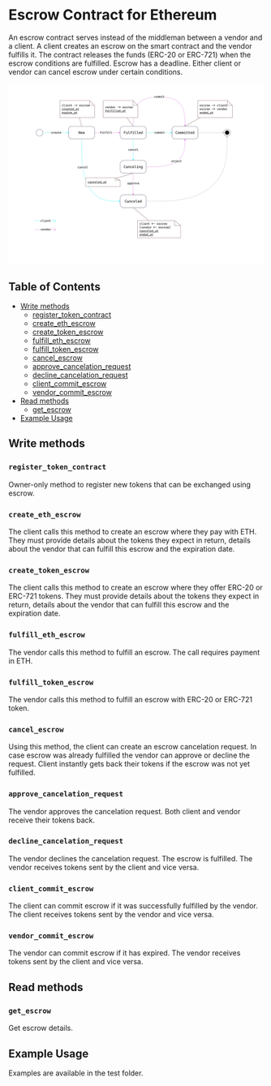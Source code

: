 # Escrow Contract for Ethereum

An escrow contract serves instead of the middleman between a vendor and a client. A client creates an escrow on the smart contract and the vendor fulfills it. The contract releases the funds (ERC-20 or ERC-721) when the escrow conditions are fulfilled. Escrow has a deadline. Either client or vendor can cancel escrow under certain conditions.

![alt text](https://github.com/erikrakuscek/escrow-ethereum/blob/main/escrow.jpg?raw=true)

## Table of Contents

- [Write methods](#write-methods)
  *  [register_token_contract](#register_token_contract)
  *  [create_eth_escrow](#create_eth_escrow)
  *  [create_token_escrow](#create_token_escrow)
  *  [fulfill_eth_escrow](#fulfill_eth_escrow)
  *  [fulfill_token_escrow](#fulfill_token_escrow)
  *  [cancel_escrow](#cancel_escrow)
  *  [approve_cancelation_request](#approve_cancelation_request)
  *  [decline_cancelation_request](#decline_cancelation_request)
  *  [client_commit_escrow](#client_commit_escrow)
  *  [vendor_commit_escrow](#vendor_commit_escrow)
- [Read methods](#read-methods)
  *  [get_escrow](#get_escrow)
- [Example Usage](#example-usage)

## Write methods

### `register_token_contract`

Owner-only method to register new tokens that can be exchanged using escrow.

### `create_eth_escrow`

The client calls this method to create an escrow where they pay with ETH. They must provide details about the tokens they expect in return, details about the vendor that can fulfill this escrow and the expiration date.

### `create_token_escrow`

The client calls this method to create an escrow where they offer ERC-20 or ERC-721 tokens. They must provide details about the tokens they expect in return, details about the vendor that can fulfill this escrow and the expiration date.

### `fulfill_eth_escrow`

The vendor calls this method to fulfill an escrow. The call requires payment in ETH.

### `fulfill_token_escrow`

The vendor calls this method to fulfill an escrow with ERC-20 or ERC-721 token.

### `cancel_escrow`

Using this method, the client can create an escrow cancelation request. In case escrow was already fulfilled the vendor can approve or decline the request. Client instantly gets back their tokens if the escrow was not yet fulfilled.

### `approve_cancelation_request`

The vendor approves the cancelation request. Both client and vendor receive their tokens back.

### `decline_cancelation_request`

The vendor declines the cancelation request. The escrow is fulfilled. The vendor receives tokens sent by the client and vice versa.

### `client_commit_escrow`

The client can commit escrow if it was successfully fulfilled by the vendor. The client receives tokens sent by the vendor and vice versa.

### `vendor_commit_escrow`

The vendor can commit escrow if it has expired. The vendor receives tokens sent by the client and vice versa.

## Read methods

### `get_escrow`

Get escrow details.

## Example Usage

Examples are available in the test folder.
